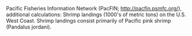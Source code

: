 Pacific Fisheries Information Network (PacFIN;
http://pacfin.psmfc.org/), additional calculations: Shrimp landings (1000's
of metric tons) on the U.S. West Coast. Shrimp landings consist primarily of
Pacific pink shrimp (Pandalus jordani).
